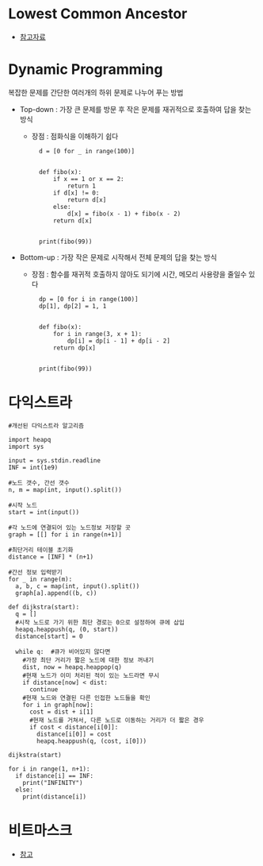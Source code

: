 # Lowest Common Ancestor
- [참고자료](https://velog.io/@shiningcastle/%EC%B5%9C%EC%86%8C-%EA%B3%B5%ED%86%B5-%EC%A1%B0%EC%83%81-%EC%95%8C%EA%B3%A0%EB%A6%AC%EC%A6%98)

# Dynamic Programming
복잡한 문제를 간단한 여러개의 하위 문제로 나누어 푸는 방법
  - Top-down : 가장 큰 문제를 방문 후 작은 문제를 재귀적으로 호출하여 답을 찾는 방식
    - 장점 : 점화식을 이해하기 쉽다
    

            d = [0 for _ in range(100)]
            
            
            def fibo(x):
                if x == 1 or x == 2:
                    return 1
                if d[x] != 0:
                    return d[x]
                else:
                    d[x] = fibo(x - 1) + fibo(x - 2)
                return d[x]
            
            
            print(fibo(99))


  - Bottom-up : 가장 작은 문제로 시작해서 전체 문제의 답을 찾는 방식
    - 장점 : 함수를 재귀적 호출하지 않아도 되기에 시간, 메모리 사용량을 줄일수 있다
    

            dp = [0 for i in range(100)]
            dp[1], dp[2] = 1, 1
            
            
            def fibo(x):
                for i in range(3, x + 1):
                    dp[i] = dp[i - 1] + dp[i - 2]
                return dp[x]
            
            
            print(fibo(99))


# 다익스트라

    #개선된 다익스트라 알고리즘
    
    import heapq
    import sys
    
    input = sys.stdin.readline
    INF = int(1e9)
    
    #노드 갯수, 간선 갯수
    n, m = map(int, input().split())
    
    #시작 노드
    start = int(input())
    
    #각 노드에 연결되어 있는 노드정보 저장할 곳
    graph = [[] for i in range(n+1)]
    
    #최단거리 테이블 초기화
    distance = [INF] * (n+1)
    
    #간선 정보 입력받기
    for _ in range(m):
      a, b, c = map(int, input().split())
      graph[a].append((b, c))
    
    def dijkstra(start):
      q = []
      #시작 노드로 가기 위한 최단 경로는 0으로 설정하여 큐에 삽입
      heapq.heappush(q, (0, start))
      distance[start] = 0
    
      while q:  #큐가 비어있지 않다면
        #가장 최단 거리가 짧은 노드에 대한 정보 꺼내기
        dist, now = heapq.heappop(q)
        #현재 노드가 이미 처리된 적이 있는 노드라면 무시
        if distance[now] < dist:
          continue
        #현재 노드와 연결된 다른 인접한 노드들을 확인
        for i in graph[now]:
          cost = dist + i[1]
          #현재 노드를 거쳐서, 다른 노드로 이동하는 거리가 더 짧은 경우
          if cost < distance[i[0]]:
            distance[i[0]] = cost
            heapq.heappush(q, (cost, i[0]))
    
    dijkstra(start)
    
    for i in range(1, n+1):
      if distance[i] == INF:
        print("INFINITY")
      else:
        print(distance[i])

# 비트마스크
- [참고](https://justkode.kr/algorithm/bitmash)